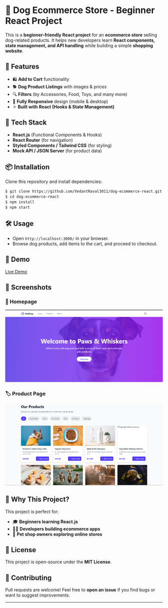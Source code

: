 # 🐶 Dog Ecommerce Store - Beginner React Project

This is a **beginner-friendly React project** for an **ecommerce store** selling dog-related products. It helps new developers learn **React components, state management, and API handling** while building a simple **shopping website**.


## 🚀 Features
- 🛍️ **Add to Cart** functionality
- 🐕 **Dog Product Listings** with images & prices
- 🔍 **Filters** (by Accessories, Food, Toys, and many more)
- 🎨 **Fully Responsive** design (mobile & desktop)
- ⚛️ **Built with React (Hooks & State Management)**

## 🎯 Tech Stack
- **React.js** (Functional Components & Hooks)
- **React Router** (for navigation)
- **Styled Components / Tailwind CSS** (for styling)
- **Mock API / JSON Server** (for product data)

## 📦 Installation
Clone this repository and install dependencies:
```sh
$ git clone https://github.com/VedantRaval3011/dog-ecommerce-react.git
$ cd dog-ecommerce-react
$ npm install
$ npm start
```

## 🛠 Usage
- Open `http://localhost:3000/` in your browser.
- Browse dog products, add items to the cart, and proceed to checkout.

## 🎥 Demo
[Live Demo](https://dog-ecommerce.vercel.app/) 

## 📸 Screenshots
### 🛒 Homepage
![Homepage](./screenshots/homepage.png)

### 🏷️ Product Page
![Product Page](./screenshots/product-page.png)

## 🌟 Why This Project?
This project is perfect for:
- 🎓 **Beginners learning React.js**
- 👨‍💻 **Developers building ecommerce apps**
- 🛒 **Pet shop owners exploring online stores**

## 📜 License
This project is open-source under the **MIT License**.

## 🤝 Contributing
Pull requests are welcome! Feel free to **open an issue** if you find bugs or want to suggest improvements.

---
